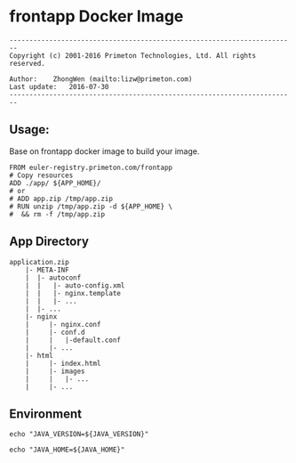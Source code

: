 # frontapp Docker Image  
  
`------------------------------------------------------------------------`  
`Copyright (c) 2001-2016 Primeton Technologies, Ltd. All rights reserved.`  
  
`Author:	ZhongWen (mailto:lizw@primeton.com)`  
`Last update:	2016-07-30`  
`------------------------------------------------------------------------`  
  
  
## Usage:  
  
  
Base on frontapp docker image to build your image.  
  
`FROM euler-registry.primeton.com/frontapp`  
`# Copy resources`  
`ADD ./app/ ${APP_HOME}/`  
`# or`  
`# ADD app.zip /tmp/app.zip`  
`# RUN unzip /tmp/app.zip -d ${APP_HOME} \`  
`#  && rm -f /tmp/app.zip`  
  
  
## App Directory  
  
  
`application.zip`  
`    |- META-INF`  
`    | 	|- autoconf`  
`    | 	| 	|- auto-config.xml`  
`    | 	| 	|- nginx.template`  
`    | 	| 	|- ...`  
`    | 	|- ...`  
`    |- nginx`  
`    |     |- nginx.conf`  
`    |     |- conf.d`  
`    |     |   |-default.conf`  
`    |     |- ...`  
`    |- html`  
`    |     |- index.html`  
`    |     |- images`  
`    |     |   |- ...`  
`    |     |- ...`  
  
  
## Environment  
  
  
`echo "JAVA_VERSION=${JAVA_VERSION}"`  
  
`echo "JAVA_HOME=${JAVA_HOME}"`  
  